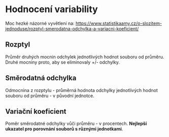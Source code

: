 # Hodnocení variability
Moc hezké názorné vyvětlení na: https://www.statistikaamy.cz/o-slozitem-jednoduse/rozptyl-smerodatna-odchylka-a-variacni-koeficient/

## Rozptyl
Průměr druhých mocnin odchylek jednotlivých hodnot souboru od průměru. Druhé mocniny proto, aby se eliminovaly +/- odchylky.

## Směrodatná odchylka
Odmocnina z rozptylu - průměrná hodnota odchylky jednotlivých hodnot souboru od průměru - v původní jednotce.

## Variační koeficient
Poměr směrodatné odchylky vůči průměru - v procentech. **Nejlepší ukazatel pro porovnání souborů s různými jednotkami**.